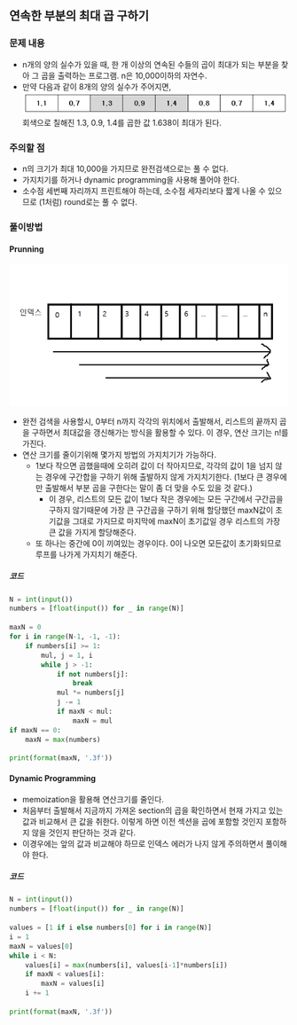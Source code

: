 ## 연속한 부분의 최대 곱 구하기

### 문제 내용

- n개의 양의 실수가 있을 때, 한 개 이상의 연속된 수들의 곱이 최대가 되는 부분을 찾아 그 곱을 출력하는 프로그램. n은 10,000이하의 자연수.
- 만약 다음과 같이 8개의 양의 실수가 주어지면,
  ![문제설명](image\section_mul\1.bmp)
  회색으로 칠해진 1.3, 0.9, 1.4를 곱한 값 1.638이 최대가 된다.



### 주의할 점

- n의 크기가 최대 10,000을 가지므로 완전검색으로는 풀 수 없다.
- 가지치기를 하거나 dynamic programming을 사용해 풀어야 한다.
- 소수점 세번째 자리까지 프린트해야 하는데, 소수점 세자리보다 짧게 나올 수 있으므로 (1처럼) round로는 풀 수 없다.



### 풀이방법

#### Prunning

![완전검색](image\section_mul\2.png)

- 완전 검색을 사용할시, 0부터 n까지 각각의 위치에서 출발해서, 리스트의 끝까지 곱을 구하면서 최대값을 갱신해가는 방식을 활용할 수 있다. 이 경우, 연산 크기는 n!를 가진다.
- 연산 크기를 줄이기위해 몇가지 방법의 가지치기가 가능하다.
  - 1보다 작으면 곱했을때에 오히려 값이 더 작아지므로, 각각의 값이 1을 넘지 않는 경우에 구간합을 구하기 위해 출발하지 않게 가지치기한다.
    (1보다 큰 경우에만 출발해서 부분 곱을 구한다는 말이 좀 더 맞을 수도 있을 것 같다.)
    - 이 경우, 리스트의 모든 값이 1보다 작은 경우에는 모든 구간에서 구간곱을 구하지 않기때문에 가장 큰 구간곱을 구하기 위해 할당했던 maxN값이 초기값을 그대로 가지므로 마지막에 maxN이 초기값일 경우 리스트의 가장 큰 값을 가지게 할당해준다.
  - 또 하나는 중간에 0이 끼여있는 경우이다. 0이 나오면 모든값이 초기화되므로 루프를 나가게 가지치기 해준다.

##### 코드

```python
N = int(input())
numbers = [float(input()) for _ in range(N)]

maxN = 0
for i in range(N-1, -1, -1):
    if numbers[i] >= 1:
        mul, j = 1, i
        while j > -1:
            if not numbers[j]:
                break
            mul *= numbers[j]
            j -= 1
            if maxN < mul:
                maxN = mul
if maxN == 0:
    maxN = max(numbers)

print(format(maxN, '.3f'))
```



#### Dynamic Programming

- memoization을 활용해 연산크기를 줄인다.
- 처음부터 출발해서 지금까지 가져온 section의 곱을 확인하면서 현재 가지고 있는 값과 비교해서 큰 값을 취한다. 이렇게 하면 이전 섹션을 곱에 포함할 것인지 포함하지 않을 것인지 판단하는 것과 같다.
- 이경우에는 앞의 값과 비교해야 하므로 인덱스 에러가 나지 않게 주의하면서 풀이해야 한다.



##### 코드

```python
N = int(input())
numbers = [float(input()) for _ in range(N)]

values = [1 if i else numbers[0] for i in range(N)]
i = 1
maxN = values[0]
while i < N:
    values[i] = max(numbers[i], values[i-1]*numbers[i])
    if maxN < values[i]:
        maxN = values[i]
    i += 1

print(format(maxN, '.3f'))
```

